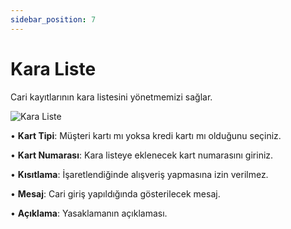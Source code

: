 ```yaml
---
sidebar_position: 7
---
```


# Kara Liste

Cari kayıtlarının kara listesini yönetmemizi sağlar.

![Kara Liste](/img/moduller/kara-liste.png)

• **Kart Tipi**: Müşteri kartı mı yoksa kredi kartı mı olduğunu seçiniz.  

• **Kart Numarası**: Kara listeye eklenecek kart numarasını giriniz.  

• **Kısıtlama**: İşaretlendiğinde alışveriş yapmasına izin verilmez.  

• **Mesaj**: Cari giriş yapıldığında gösterilecek mesaj.  

• **Açıklama**: Yasaklamanın açıklaması.  
